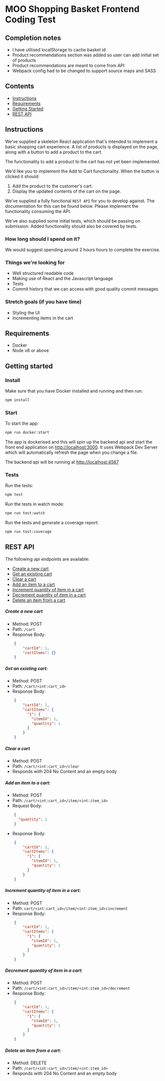 # MOO Shopping Basket Frontend Coding Test

## Completion notes

* I have utilised localStorage to cache basket id
* Product recommendations section was added so user can add initial set of products
* Product recommendations are meant to come from API
* Webpack config had to be changed to support source maps and SASS


## Contents
* [Instructions](#instructions)
* [Requirements](#requirements)
* [Getting Started](#getting-started)
* [REST API](#rest-api)

## Instructions
We've supplied a skeleton React application that's intended to implement a basic shopping cart experience. A list of products is displayed on the page, along with a button to add a product to the cart.

The functionality to add a product to the cart has not yet been implemented.

We'd like you to implement the Add to Cart functionality. When the button is clicked it should:

1. Add the product to the customer's cart.
2. Display the updated contents of the cart on the page.

We've supplied a fully functional `REST API` for you to develop against. The documentation for this can be found below. Please implement the functionality consuming the API.

We've also supplied some initial tests, which should be passing on submission. Added functionality should also be covered by tests.

### How long should I spend on it?
We would suggest spending around 2 hours hours to complete the exercise.

### Things we're looking for
* Well structured readable code
* Making use of React and the Javascript language
* Tests
* Commit history that we can access with good quality commit messages

### Stretch goals (if you have time)
* Styling the UI
* Incrementing items in the cart

## Requirements
* Docker
* Node v8 or above

## Getting started
### Install

Make sure that you have Docker installed and running and then run:

```sh
npm install
```

### Start
To start the app:
```sh
npm run docker:start
```

The app is dockerised and this will spin up the backend api and start the front end application on [http://localhost:3000](http://localhost:3000). It uses Webpack Dev Server which will automatically refresh the page when you change a file.

The backend api will be running at [http://localhost:4567](http://localhost:4567)

### Tests
Run the tests:
```sh
npm test
```

Run the tests in watch mode:
```sh
npm run test:watch
```

Run the tests and generate a coverage report:
```sh
npm run test:coverage
```

## REST API
The following api endpoints are available:

* [Create a new cart](#create-a-new-cart)
* [Get an existing cart](#get-an-existing-cart)
* [Clear a cart](#clear-a-cart)
* [Add an item to a cart](#add-an-item-to-a-cart)
* [Increment quantity of item in a cart](#increment-quantity-of-item-in-a-cart)
* [Decrement quantity of item in a cart](#decrement-quantity-of-item-in-a-cart)
* [Delete an item from a cart](#delete-an-item-from-a-cart)

##### Create a new cart
- Method: POST
- Path: `/cart`
- Response Body:

```JSON
    {
        "cartId": 1,
        "cartItems": {}
    }
```

##### Get an existing cart:
- Method: POST
- Path: `/cart/<int:cart_id>`
- Response Body:

```JSON
    {
        "cartId": 1,
        "cartItems": {
          "1": {
            "itemId": 1,
            "quantity": 1
          }
        }
    }
```

##### Clear a cart
- Method: POST
- Path: `/cart/<int:cart_id>/clear`
- Responds with 204 No Content and an empty body


##### Add an item to a cart:
- Method: POST
- Path: `/cart/<int:cart_id>/item/<int:item_id>`
- Request Body:

```JSON
    {
      "quantity": 1
    }
```

- Response Body:

```JSON
    {
        "cartId": 1,
        "cartItems": {
          "1": {
            "itemId": 1,
            "quantity": 1
          }
        }
    }
```

##### Increment quantity of item in a cart:
- Method: POST
- Path: `cart/<int:cart_id>/item/<int:item_id>/increment`
- Response Body:

```JSON
    {
        "cartId": 1,
        "cartItems": {
          "1": {
            "itemId": 1,
            "quantity": 2
          }
        }
    }
```

##### Decrement quantity of item in a cart:
- Method: POST
- Path: `/cart/<int:cart_id>/item/<int:item_id>/decrement`
- Response Body:

```JSON
    {
        "cartId": 1,
        "cartItems": {
          "1": {
            "itemId": 1,
            "quantity": 1
          }
        }
    }
```

##### Delete an item from a cart:
- Method: DELETE
- Path: `/cart/<int:cart_id>/item/<int:item_id>`
- Responds with 204 No Content and an empty body
